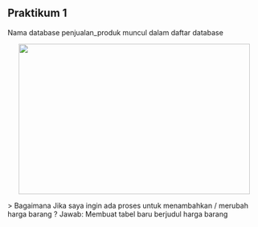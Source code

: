 <H2>Praktikum 1</H2>
Nama database penjualan_produk muncul dalam daftar database
<p align="center">
  <img width="460" height="300" src="https://i.imgur.com/vw8hber.png">
</p>
> Bagaimana Jika saya ingin ada proses untuk menambahkan / merubah harga barang ?
Jawab: Membuat tabel baru berjudul harga barang
